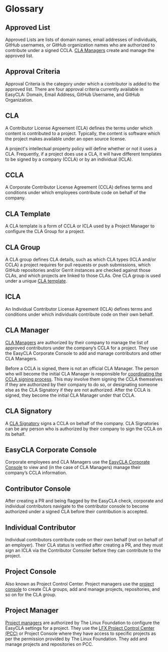# Glossary

## Approved List

Approved Lists are lists of domain names, email addresses of individuals, GitHub usernames, or GitHub organization names who are authorized to contribute under a signed CCLA. [CLA Managers](glossary.md#cla-manager) create and manage the approved list.

## Approval Criteria

Approval Criteria is the category under which a contributor is added to the approved list. There are four approval criteria currently available in EasyCLA: Domain, Email Address, GitHub Username, and GitHub Organization.

## **CLA**

A Contributor License Agreement \(CLA\) defines the terms under which content is contributed to a project. Typically, the content is software which the project makes available under an open source license.

A project's intellectual property policy will define whether or not it uses a CLA. Frequently, if a project does use a CLA, it will have different templates to be signed by a company \(CCLA\) or by an individual \(ICLA\).

## **CCLA**

A Corporate Contributor License Agreement \(CCLA\) defines terms and conditions under which employees contribute code on behalf of the company.

## **CLA Template**

A CLA template is a form of CCLA or ICLA used by a Project Manager to configure the CLA Group for a project.

## **CLA Group**

A CLA group defines CLA details, such as which CLA types \(ICLA and/or CCLA\) a project requires for pull requests or push submissions, which GitHub repositories and/or Gerrit instances are checked against those CLAs, and which projects are linked to those CLAs. One CLA group is used under a unique [CLA template](glossary.md#cla-template).

## **ICLA**

An Individual Contributor License Agreement \(ICLA\) defines terms and conditions under which individuals contribute code on their own behalf.

## **CLA Manager**

[CLA Managers](corporate-cla-managers/) are authorized by their company to manage the list of approved contributors under the company’s CCLA for a project. They use the EasyCLA Corporate Console to add and manage contributors and other CLA Managers.

Before a CCLA is signed, there is not an official CLA Manager. The person who will become the initial CLA Manager is responsible for [coordinating the CCLA signing process](https://github.com/communitybridge/docs/tree/f3a4dfdd6f9845ac96d41cd1b8878b1e12f70c92/corporate-cla-managers/coordinate-signing-ccla.md). This may involve them signing the CCLA themselves if they are authorized by their company to do so, or designating someone else as the CLA Signatory if they are not authorized. After the CCLA is signed, they become the initial CLA Manager under that CCLA.

## **CLA Signatory**

A [CLA Signatory](corporate-cla-signatories/) signs a CCLA on behalf of the company. CLA Signatories can be any person who is authorized by their company to sign the CCLA on its behalf.

## **EasyCLA Corporate Console**

Corporate employees and CLA Managers use the [EasyCLA Corporate Console](https://member.lfx.linuxfoundation.org/) to view and \(in the case of CLA Managers\) manage their company’s CCLA information.

## **Contributor Console**

After creating a PR and being flagged by the EasyCLA check, corporate and individual contributors navigate to the contributor console to become authorized under a signed CLA before their contribution is accepted.

## **Individual Contributor**

Individual contributors contribute code on their own behalf \(not on behalf of an employer\). Their CLA status is verified after creating a PR, and they must sign an ICLA via the Contributor Consoler before they can contribute to the project.

## **Project Console**

Also known as Project Control Center. Project managers use the [project console](https://projectadmin.lfx.linuxfoundation.org/) to create CLA groups, add and manage projects, repositories, and so on for the CLA group.

## Project Manager

[Project managers](project-managers/) are authorized by The Linux Foundation to configure the EasyCLA settings for a project. They use the [LFX Project Control Center \(PCC\)](https://projectadmin.lfx.linuxfoundation.org/) or Project Console where they have access to specific projects as per the permission provided by The Linux Foundation. They add and manage projects and repositories on PCC.

